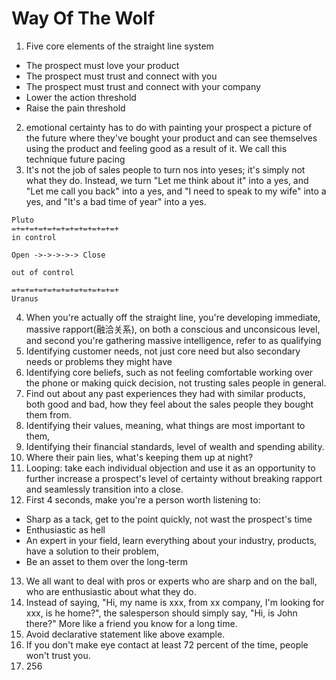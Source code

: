 # Way Of The Wolf

1. Five core elements of the straight line system
  - The prospect must love your product
  - The prospect must trust and connect with you
  - The prospect must trust and connect with your company
  - Lower the action threshold
  - Raise the pain threshold

2. emotional certainty has to do with painting your prospect a picture of the future where they've bought your product and can see themselves using the product and feeling good as a result of it. We call this technique future pacing
3. It's not the job of sales people to turn nos into yeses; it's simply not what they do. Instead, we turn "Let me think about it" into a yes, and "Let me call you back" into a yes, and "I need to speak to my wife" into a yes, and "It's a bad time of year" into a yes.

```
Pluto
=+=+=+=+=+=+=+=+=+=+=+=+
in control

Open ->->->->-> Close

out of control

=+=+=+=+=+=+=+=+=+=+=+=+
Uranus

```

4. When you're actually off the straight line, you're developing immediate, massive rapport(融洽关系), on both a conscious and unconsicous level, and second you're gathering massive intelligence, refer to as qualifying
5. Identifying customer needs, not just core need but also secondary needs or problems they might have
6. Identifying core beliefs, such as not feeling comfortable working over the phone or making quick decision, not trusting sales people in general.
7. Find out about any past experiences they had with similar products, both good and bad, how they feel about the sales people they bought them from.
8. Identifying their values, meaning, what things are most important to them,
9. Identifying their financial standards, level of wealth and spending ability.
10. Where their pain lies, what's keeping them up at night?
11. Looping: take each individual objection and use it as an opportunity to further increase a prospect's level of certainty without breaking rapport and seamlessly transition into a close.
12. First 4 seconds, make you're a person worth listening to: 
  - Sharp as a tack, get to the point quickly, not wast the prospect's time
  - Enthusiastic as hell
  - An expert in your field, learn everything about your industry, products, have a solution to their problem, 
  - Be an asset to them over the long-term

13. We all want to deal with pros or experts who are sharp and on the ball, who are enthusiastic about what they do.
14. Instead of saying, "Hi, my name is xxx, from xx company, I'm looking for xxx, is he home?", the salesperson should simply say, "Hi, is John there?" More like a friend you know for a long time.
15. Avoid declarative statement like above example. 
16. If you don't make eye contact at least 72 percent of the time, people won't trust you. 
17. 256



